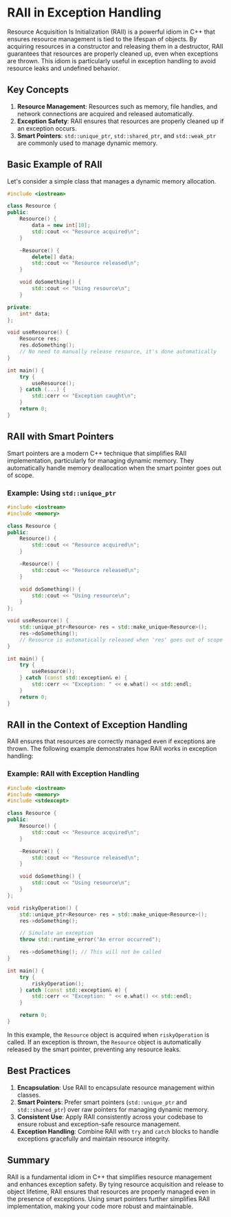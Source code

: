 # RAII in Exception Handling

Resource Acquisition Is Initialization (RAII) is a powerful idiom in C++ that ensures resource management is tied to the lifespan of objects. By acquiring resources in a constructor and releasing them in a destructor, RAII guarantees that resources are properly cleaned up, even when exceptions are thrown. This idiom is particularly useful in exception handling to avoid resource leaks and undefined behavior.

## Key Concepts

1. **Resource Management**: Resources such as memory, file handles, and network connections are acquired and released automatically.
2. **Exception Safety**: RAII ensures that resources are properly cleaned up if an exception occurs.
3. **Smart Pointers**: `std::unique_ptr`, `std::shared_ptr`, and `std::weak_ptr` are commonly used to manage dynamic memory.

## Basic Example of RAII

Let's consider a simple class that manages a dynamic memory allocation.

```cpp
#include <iostream>

class Resource {
public:
    Resource() {
        data = new int[10];
        std::cout << "Resource acquired\n";
    }

    ~Resource() {
        delete[] data;
        std::cout << "Resource released\n";
    }

    void doSomething() {
        std::cout << "Using resource\n";
    }

private:
    int* data;
};

void useResource() {
    Resource res;
    res.doSomething();
    // No need to manually release resource, it's done automatically
}

int main() {
    try {
        useResource();
    } catch (...) {
        std::cerr << "Exception caught\n";
    }
    return 0;
}
```

## RAII with Smart Pointers

Smart pointers are a modern C++ technique that simplifies RAII implementation, particularly for managing dynamic memory. They automatically handle memory deallocation when the smart pointer goes out of scope.

### Example: Using `std::unique_ptr`

```cpp
#include <iostream>
#include <memory>

class Resource {
public:
    Resource() {
        std::cout << "Resource acquired\n";
    }

    ~Resource() {
        std::cout << "Resource released\n";
    }

    void doSomething() {
        std::cout << "Using resource\n";
    }
};

void useResource() {
    std::unique_ptr<Resource> res = std::make_unique<Resource>();
    res->doSomething();
    // Resource is automatically released when 'res' goes out of scope
}

int main() {
    try {
        useResource();
    } catch (const std::exception& e) {
        std::cerr << "Exception: " << e.what() << std::endl;
    }
    return 0;
}
```

## RAII in the Context of Exception Handling

RAII ensures that resources are correctly managed even if exceptions are thrown. The following example demonstrates how RAII works in exception handling:

### Example: RAII with Exception Handling

```cpp
#include <iostream>
#include <memory>
#include <stdexcept>

class Resource {
public:
    Resource() {
        std::cout << "Resource acquired\n";
    }

    ~Resource() {
        std::cout << "Resource released\n";
    }

    void doSomething() {
        std::cout << "Using resource\n";
    }
};

void riskyOperation() {
    std::unique_ptr<Resource> res = std::make_unique<Resource>();
    res->doSomething();

    // Simulate an exception
    throw std::runtime_error("An error occurred");

    res->doSomething(); // This will not be called
}

int main() {
    try {
        riskyOperation();
    } catch (const std::exception& e) {
        std::cerr << "Exception: " << e.what() << std::endl;
    }

    return 0;
}
```

In this example, the `Resource` object is acquired when `riskyOperation` is called. If an exception is thrown, the `Resource` object is automatically released by the smart pointer, preventing any resource leaks.

## Best Practices

1. **Encapsulation**: Use RAII to encapsulate resource management within classes.
2. **Smart Pointers**: Prefer smart pointers (`std::unique_ptr` and `std::shared_ptr`) over raw pointers for managing dynamic memory.
3. **Consistent Use**: Apply RAII consistently across your codebase to ensure robust and exception-safe resource management.
4. **Exception Handling**: Combine RAII with `try` and `catch` blocks to handle exceptions gracefully and maintain resource integrity.

## Summary

RAII is a fundamental idiom in C++ that simplifies resource management and enhances exception safety. By tying resource acquisition and release to object lifetime, RAII ensures that resources are properly managed even in the presence of exceptions. Using smart pointers further simplifies RAII implementation, making your code more robust and maintainable.